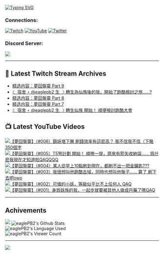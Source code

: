 <!--### Hello people, I'm EaglePB2 - The one who building something for fun 👋
Thank you for standby for this profile.   
The purpose of this profile is coming soon.   
You may come back later, as you wish if this readme.md is updated.   -->

<a href="https://git.io/typing-svg"><img src="https://readme-typing-svg.herokuapp.com?font=Fira+Code&duration=1000&pause=5000&vCenter=true&random=false&width=500&lines=%F0%9F%91%8B+Hello+Everyone%2C+I'm+EaglePB2.;%F0%9F%99%87+Thank+you+for+stopping+by+my+profile.+;%F0%9F%94%AD+%3D%3D%3D%3D+%F0%9F%94%AD;%F0%9F%91%8B+%E4%BD%A0%E5%A5%BD%EF%BC%8C%E6%AD%A1%E8%BF%8E%E4%BE%86%E5%88%B0%E6%88%91%E7%9A%84%E4%BB%A3%E7%A2%BC%E5%BA%AB%E3%80%82;%F0%9F%99%87+%E6%84%9F%E8%AC%9D%E5%89%8D%E4%BE%86%E5%8F%83%E8%A7%80%E5%B0%8F%E5%B1%8B+owo~" alt="Typing SVG" /></a>

### Connections:

[![Twitch](https://img.shields.io/badge/Twitch-9347FF?style=flat-square&logo=twitch&logoColor=white)](https://www.twitch.tv/eaglepb2)
[![YouTube](https://img.shields.io/badge/YouTube-%23FF0000.svg?style=flat-square&logo=YouTube&logoColor=white)](https://www.youtube.com/eaglepb2)
[![Twitter](https://img.shields.io/badge/Twitter-%231DA1F2.svg?style=flat-square&logo=Twitter&logoColor=white)](https://twitter.com/eaglepb2)

### Discord Server:

[![](https://invidget.switchblade.xyz/qKrub9b?theme=dark&language=ch)](https://discord.gg/qKrub9b)

---

## 👾 Latest Twitch Stream Archives
<!-- TWITCH:START -->
- [精选内容：夢回盤靈 Part 9](https://www.twitch.tv/videos/2304249019)
- [☾ 宿舍 ⋆ @eaglepb2 生 ☽ 轉生為仙族後的我，開始了跑酷檢討之旅……?](https://www.twitch.tv/videos/2304082763)
- [精选内容：夢回盤靈 Part 8](https://www.twitch.tv/videos/2304065982)
- [精选内容：夢回盤靈 Part 7](https://www.twitch.tv/videos/2304065835)
- [☾ 宿舍 ⋆ @eaglepb2 生 ☽ 轉生仙族 開始！ 順便檢討跑酷大會](https://www.twitch.tv/videos/2303232164)
<!-- TWITCH:END -->



## 📺 Latest YouTube Videos
<!-- YOUTUBE:START -->
<!-- YOUTUBE:END -->

<!-- BEGIN YOUTUBE-CARDS -->
<a href="https://www.youtube.com/watch?v=a8d_dxgmUAI">
  <picture>
    <source media="(prefers-color-scheme: dark)" srcset="https://ytcards.demolab.com/?id=a8d_dxgmUAI&title=%E3%80%90%E5%A4%A2%E5%9B%9E%E7%9B%A4%E9%9D%88%E3%80%91%EF%BC%88%23006%EF%BC%89%E9%8E%AE%E5%A6%96%E5%A1%94%E4%B8%8B%E5%B1%A4+%E5%88%B7%E9%8C%A2%E6%95%88%E7%8E%87%E6%9C%89%E9%80%99%E9%BA%BD%E9%AB%98%EF%BC%9F+%E6%88%91%E4%B8%8D%E4%BF%A1%E6%88%91%E4%B8%8D%E4%BF%A1%EF%BC%88%E4%B8%8B%E7%95%A5350%E5%80%8B%E5%AD%97&lang=zh&timestamp=1731930597&background_color=%230d1117&title_color=%23ffffff&stats_color=%23dedede&max_title_lines=1&width=250&border_radius=5&duration=21017">
    <img src="https://ytcards.demolab.com/?id=a8d_dxgmUAI&title=%E3%80%90%E5%A4%A2%E5%9B%9E%E7%9B%A4%E9%9D%88%E3%80%91%EF%BC%88%23006%EF%BC%89%E9%8E%AE%E5%A6%96%E5%A1%94%E4%B8%8B%E5%B1%A4+%E5%88%B7%E9%8C%A2%E6%95%88%E7%8E%87%E6%9C%89%E9%80%99%E9%BA%BD%E9%AB%98%EF%BC%9F+%E6%88%91%E4%B8%8D%E4%BF%A1%E6%88%91%E4%B8%8D%E4%BF%A1%EF%BC%88%E4%B8%8B%E7%95%A5350%E5%80%8B%E5%AD%97&lang=zh&timestamp=1731930597&background_color=%23ffffff&title_color=%2324292f&stats_color=%2357606a&max_title_lines=1&width=250&border_radius=5&duration=21017" alt="【夢回盤靈】（#006）鎮妖塔下層 刷錢效率有這麽高？ 我不信我不信（下略350個字" title="【夢回盤靈】（#006）鎮妖塔下層 刷錢效率有這麽高？ 我不信我不信（下略350個字">
  </picture>
</a>
<a href="https://www.youtube.com/watch?v=MEq4QtrM4Lw">
  <picture>
    <source media="(prefers-color-scheme: dark)" srcset="https://ytcards.demolab.com/?id=MEq4QtrM4Lw&title=%E3%80%90%E5%A4%A2%E5%9B%9E%E7%9B%A4%E9%9D%88%E3%80%91%EF%BC%88%23005%EF%BC%89T5%E5%BC%A9%E8%A8%88%E5%8A%83+%E9%96%8B%E5%A7%8B%EF%BC%81+%E9%A0%86%E5%B8%B6%E4%B8%80%E6%8F%90%EF%BC%8C%E5%8E%9F%E4%BE%86%E6%9C%89%E7%AE%AD%E7%9F%A2%E6%94%B6%E7%B4%8D%E8%A2%8B%E2%80%A6%E2%80%A6+%E7%88%B2%E4%BB%80%E9%BA%BD%E6%88%91%E7%8F%BE%E5%9C%A8%E6%89%8D%E7%9F%A5%E9%81%93%E5%95%A6QAQQQQ&lang=zh&timestamp=1731828116&background_color=%230d1117&title_color=%23ffffff&stats_color=%23dedede&max_title_lines=1&width=250&border_radius=5&duration=17582">
    <img src="https://ytcards.demolab.com/?id=MEq4QtrM4Lw&title=%E3%80%90%E5%A4%A2%E5%9B%9E%E7%9B%A4%E9%9D%88%E3%80%91%EF%BC%88%23005%EF%BC%89T5%E5%BC%A9%E8%A8%88%E5%8A%83+%E9%96%8B%E5%A7%8B%EF%BC%81+%E9%A0%86%E5%B8%B6%E4%B8%80%E6%8F%90%EF%BC%8C%E5%8E%9F%E4%BE%86%E6%9C%89%E7%AE%AD%E7%9F%A2%E6%94%B6%E7%B4%8D%E8%A2%8B%E2%80%A6%E2%80%A6+%E7%88%B2%E4%BB%80%E9%BA%BD%E6%88%91%E7%8F%BE%E5%9C%A8%E6%89%8D%E7%9F%A5%E9%81%93%E5%95%A6QAQQQQ&lang=zh&timestamp=1731828116&background_color=%23ffffff&title_color=%2324292f&stats_color=%2357606a&max_title_lines=1&width=250&border_radius=5&duration=17582" alt="【夢回盤靈】（#005）T5弩計劃 開始！ 順帶一提，原來有箭矢收納袋…… 爲什麽我現在才知道啦QAQQQQ" title="【夢回盤靈】（#005）T5弩計劃 開始！ 順帶一提，原來有箭矢收納袋…… 爲什麽我現在才知道啦QAQQQQ">
  </picture>
</a>
<a href="https://www.youtube.com/watch?v=5xqx6Qw460Q">
  <picture>
    <source media="(prefers-color-scheme: dark)" srcset="https://ytcards.demolab.com/?id=5xqx6Qw460Q&title=%E3%80%90%E5%A4%A2%E5%9B%9E%E7%9B%A4%E9%9D%88%E3%80%91%EF%BC%88%23004%EF%BC%89%E6%9F%90%E4%BA%BA%E5%BE%9E%E6%97%A9%E4%B8%8A10%E9%BB%9E%E5%88%B7%E5%88%B0%E7%8F%BE%E5%9C%A8%EF%BC%8C%E9%83%BD%E5%88%B7%E4%B8%8D%E5%87%BA%E4%B8%80%E6%8A%8A%E9%87%91%E9%91%B0%E5%8C%99%3F%3F%3F&lang=zh&timestamp=1731751044&background_color=%230d1117&title_color=%23ffffff&stats_color=%23dedede&max_title_lines=1&width=250&border_radius=5&duration=19168">
    <img src="https://ytcards.demolab.com/?id=5xqx6Qw460Q&title=%E3%80%90%E5%A4%A2%E5%9B%9E%E7%9B%A4%E9%9D%88%E3%80%91%EF%BC%88%23004%EF%BC%89%E6%9F%90%E4%BA%BA%E5%BE%9E%E6%97%A9%E4%B8%8A10%E9%BB%9E%E5%88%B7%E5%88%B0%E7%8F%BE%E5%9C%A8%EF%BC%8C%E9%83%BD%E5%88%B7%E4%B8%8D%E5%87%BA%E4%B8%80%E6%8A%8A%E9%87%91%E9%91%B0%E5%8C%99%3F%3F%3F&lang=zh&timestamp=1731751044&background_color=%23ffffff&title_color=%2324292f&stats_color=%2357606a&max_title_lines=1&width=250&border_radius=5&duration=19168" alt="【夢回盤靈】（#004）某人從早上10點刷到現在，都刷不出一把金鑰匙???" title="【夢回盤靈】（#004）某人從早上10點刷到現在，都刷不出一把金鑰匙???">
  </picture>
</a>
<a href="https://www.youtube.com/watch?v=-PK81ZB12rg">
  <picture>
    <source media="(prefers-color-scheme: dark)" srcset="https://ytcards.demolab.com/?id=-PK81ZB12rg&title=%E3%80%90%E5%A4%A2%E5%9B%9E%E7%9B%A4%E9%9D%88%E3%80%91%EF%BC%88%23003%EF%BC%89%E6%88%91%E5%BE%88%E6%83%B3%E5%8F%AB%E4%BB%96%E8%B7%91%E9%85%B7%E5%8F%A4%E5%9F%9F%EF%BC%8C%E5%90%8C%E6%99%82%E4%B9%9F%E6%83%B3%E5%8F%AB%E4%BB%96%E7%9B%A4%E5%AD%90%E2%80%A6%E2%80%A6+%E7%AE%97%E4%BA%86+%E5%88%B7%E4%B8%8B%E5%8E%BB%E5%90%A7owo&lang=zh&timestamp=1731654713&background_color=%230d1117&title_color=%23ffffff&stats_color=%23dedede&max_title_lines=1&width=250&border_radius=5&duration=22150">
    <img src="https://ytcards.demolab.com/?id=-PK81ZB12rg&title=%E3%80%90%E5%A4%A2%E5%9B%9E%E7%9B%A4%E9%9D%88%E3%80%91%EF%BC%88%23003%EF%BC%89%E6%88%91%E5%BE%88%E6%83%B3%E5%8F%AB%E4%BB%96%E8%B7%91%E9%85%B7%E5%8F%A4%E5%9F%9F%EF%BC%8C%E5%90%8C%E6%99%82%E4%B9%9F%E6%83%B3%E5%8F%AB%E4%BB%96%E7%9B%A4%E5%AD%90%E2%80%A6%E2%80%A6+%E7%AE%97%E4%BA%86+%E5%88%B7%E4%B8%8B%E5%8E%BB%E5%90%A7owo&lang=zh&timestamp=1731654713&background_color=%23ffffff&title_color=%2324292f&stats_color=%2357606a&max_title_lines=1&width=250&border_radius=5&duration=22150" alt="【夢回盤靈】（#003）我很想叫他跑酷古域，同時也想叫他盤子…… 算了 刷下去吧owo" title="【夢回盤靈】（#003）我很想叫他跑酷古域，同時也想叫他盤子…… 算了 刷下去吧owo">
  </picture>
</a>
<a href="https://www.youtube.com/watch?v=Xrd4PLVWQzc">
  <picture>
    <source media="(prefers-color-scheme: dark)" srcset="https://ytcards.demolab.com/?id=Xrd4PLVWQzc&title=%E3%80%90%E5%A4%A2%E5%9B%9E%E7%9B%A4%E9%9D%88%E3%80%91%EF%BC%88%23002%EF%BC%89%E5%8F%AF%E6%86%90%E7%9A%84%E5%B0%8F%E5%A6%96%EF%BC%8C%E7%AD%89%E7%B4%9A%E4%BC%BC%E4%B9%8E%E6%AF%94%E4%B8%8D%E4%B8%8A%E4%BB%BB%E4%BD%95%E4%BA%BA+QAQ&lang=zh&timestamp=1731543210&background_color=%230d1117&title_color=%23ffffff&stats_color=%23dedede&max_title_lines=1&width=250&border_radius=5&duration=28180">
    <img src="https://ytcards.demolab.com/?id=Xrd4PLVWQzc&title=%E3%80%90%E5%A4%A2%E5%9B%9E%E7%9B%A4%E9%9D%88%E3%80%91%EF%BC%88%23002%EF%BC%89%E5%8F%AF%E6%86%90%E7%9A%84%E5%B0%8F%E5%A6%96%EF%BC%8C%E7%AD%89%E7%B4%9A%E4%BC%BC%E4%B9%8E%E6%AF%94%E4%B8%8D%E4%B8%8A%E4%BB%BB%E4%BD%95%E4%BA%BA+QAQ&lang=zh&timestamp=1731543210&background_color=%23ffffff&title_color=%2324292f&stats_color=%2357606a&max_title_lines=1&width=250&border_radius=5&duration=28180" alt="【夢回盤靈】（#002）可憐的小妖，等級似乎比不上任何人 QAQ" title="【夢回盤靈】（#002）可憐的小妖，等級似乎比不上任何人 QAQ">
  </picture>
</a>
<a href="https://www.youtube.com/watch?v=VZcfN2K8HNY">
  <picture>
    <source media="(prefers-color-scheme: dark)" srcset="https://ytcards.demolab.com/?id=VZcfN2K8HNY&title=%E3%80%90%E5%A4%A2%E5%9B%9E%E7%9B%A4%E9%9D%88%E3%80%91%EF%BC%88%23001%EF%BC%89%E8%BA%AB%E7%88%B2%E5%A6%96%E6%97%8F%E7%9A%84%E6%88%91%EF%BC%8C%E4%B8%80%E8%B5%B7%E6%AD%A5%E5%B0%B1%E8%A6%81%E8%A2%AB%E5%85%B6%E4%BB%96%E4%BA%BA%E5%81%9A%E6%88%90%E4%B8%B9%E8%97%A5%E4%BA%86%E5%97%8EQAQ&lang=zh&timestamp=1731330517&background_color=%230d1117&title_color=%23ffffff&stats_color=%23dedede&max_title_lines=1&width=250&border_radius=5&duration=24110">
    <img src="https://ytcards.demolab.com/?id=VZcfN2K8HNY&title=%E3%80%90%E5%A4%A2%E5%9B%9E%E7%9B%A4%E9%9D%88%E3%80%91%EF%BC%88%23001%EF%BC%89%E8%BA%AB%E7%88%B2%E5%A6%96%E6%97%8F%E7%9A%84%E6%88%91%EF%BC%8C%E4%B8%80%E8%B5%B7%E6%AD%A5%E5%B0%B1%E8%A6%81%E8%A2%AB%E5%85%B6%E4%BB%96%E4%BA%BA%E5%81%9A%E6%88%90%E4%B8%B9%E8%97%A5%E4%BA%86%E5%97%8EQAQ&lang=zh&timestamp=1731330517&background_color=%23ffffff&title_color=%2324292f&stats_color=%2357606a&max_title_lines=1&width=250&border_radius=5&duration=24110" alt="【夢回盤靈】（#001）身爲妖族的我，一起步就要被其他人做成丹藥了嗎QAQ" title="【夢回盤靈】（#001）身爲妖族的我，一起步就要被其他人做成丹藥了嗎QAQ">
  </picture>
</a>
<!-- END YOUTUBE-CARDS -->

---

## Achivements
[![](https://github-profile-trophy.vercel.app/?username=eaglepb2&theme=monokai&no-bg=true&&title=Repositories,Issues,Commit,MultiLanguage)](https://github.com/anuraghazra/github-readme-stats)
<img align="center" alt="eaglePB2's Github Stats" src="https://github-readme-stats.vercel.app/api?username=eaglePB2&show_icons=true&hide_border=true&theme=merko" />
<br>
<img align="center" alt="eaglePB2's Language Used" src="https://github-readme-stats.vercel.app/api/top-langs/?username=eaglePB2&show_icons=true&hide_border=true&theme=merko&layout=compact&langs_count=8" />
<br>
<img align="center" alt="eaglePB2's Viewer Count" src="https://visitcount.itsvg.in/api?id=eaglepb2&label=Profile%20Views&color=3&icon=5&pretty=true" />

<hr>

<!-- RANDOMQUOTE:START -->
![](https://quotes-github-readme.vercel.app/api?type=horizontal&theme=merko)
<!-- RANDOMQUOTE:END -->


<!--
       _____   _   _   _____       _____   _   _   ____   
      |_   _| | | | | |  ___|     |  ___| | \ | | |  _  \  
        | |   | |_| | | |___      | |___  |  \| | | | | | 
        | |   |  _  | |  ___|     |  ___| |     | | | | | 
        | |   | | | | | |___      | |___  | |\  | | |_| | 
        |_|   |_| |_| |_____|     |_____| |_| \_| |____ / 
      
-->
